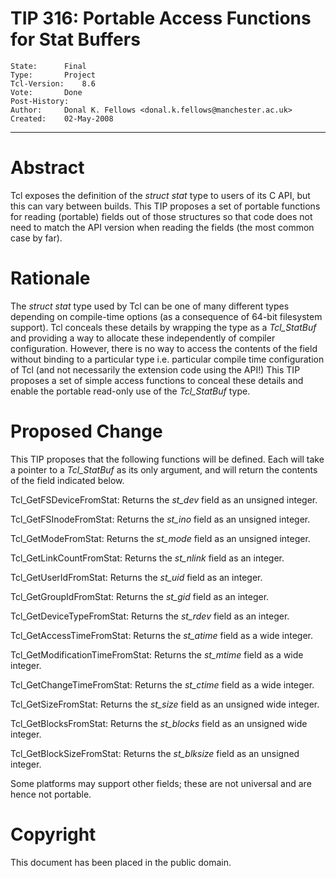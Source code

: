 # TIP 316: Portable Access Functions for Stat Buffers
	State:		Final
	Type:		Project
	Tcl-Version:	8.6
	Vote:		Done
	Post-History:	
	Author:		Donal K. Fellows <donal.k.fellows@manchester.ac.uk>
	Created:	02-May-2008
-----

# Abstract

Tcl exposes the definition of the _struct stat_ type to users of its C API,
but this can vary between builds. This TIP proposes a set of portable
functions for reading \(portable\) fields out of those structures so that code
does not need to match the API version when reading the fields \(the most
common case by far\).

# Rationale

The _struct stat_ type used by Tcl can be one of many different types
depending on compile-time options \(as a consequence of 64-bit filesystem
support\). Tcl conceals these details by wrapping the type as a _Tcl\_StatBuf_
and providing a way to allocate these independently of compiler configuration.
However, there is no way to access the contents of the field without binding
to a particular type i.e. particular compile time configuration of Tcl \(and
not necessarily the extension code using the API!\)  This TIP proposes a set of
simple access functions to conceal these details and enable the portable
read-only use of the _Tcl\_StatBuf_ type.

# Proposed Change

This TIP proposes that the following functions will be defined. Each will take
a pointer to a _Tcl\_StatBuf_ as its only argument, and will return the
contents of the field indicated below.

 Tcl\_GetFSDeviceFromStat: Returns the _st\_dev_ field as an unsigned integer.

 Tcl\_GetFSInodeFromStat: Returns the _st\_ino_ field as an unsigned integer.

 Tcl\_GetModeFromStat: Returns the _st\_mode_ field as an unsigned integer.

 Tcl\_GetLinkCountFromStat: Returns the _st\_nlink_ field as an integer.

 Tcl\_GetUserIdFromStat: Returns the _st\_uid_ field as an integer.

 Tcl\_GetGroupIdFromStat: Returns the _st\_gid_ field as an integer.

 Tcl\_GetDeviceTypeFromStat: Returns the _st\_rdev_ field as an integer.

 Tcl\_GetAccessTimeFromStat: Returns the _st\_atime_ field as a wide integer.

 Tcl\_GetModificationTimeFromStat: Returns the _st\_mtime_ field as a wide
 integer.

 Tcl\_GetChangeTimeFromStat: Returns the _st\_ctime_ field as a wide integer.

 Tcl\_GetSizeFromStat: Returns the _st\_size_ field as an unsigned wide
 integer.

 Tcl\_GetBlocksFromStat: Returns the _st\_blocks_ field as an unsigned wide
 integer.

 Tcl\_GetBlockSizeFromStat: Returns the _st\_blksize_ field as an unsigned
 integer.

Some platforms may support other fields; these are not universal and are hence
not portable.

# Copyright

This document has been placed in the public domain.

